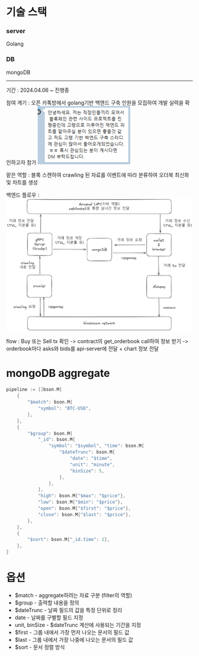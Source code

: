 # 기술 스택
### server

Golang

### DB

mongoDB

-----

기간 : 2024.04.06 ~ 진행중

참여 계기 : 오픈 카톡방에서 golang기반 백엔드 구축 인원을 모집하여 개발 실력을 확인하고자 참가
<img src="/assets/Pasted image 20240407211647.png">

맡은 역할 : 블록 스캔하여 crawling 된 자료를 이벤트에 따라 분류하여 오더북 최신화 및 차트를 생성   

백엔드 플로우 : <img src="/assets/Pasted image 20240410114930.png">

flow : Buy 또는 Sell tx 확인 -> contract의 get_orderbook call하여 정보 받기 -> orderbook마다 asks와 bids를 api-server에 전달 + chart 정보 전달


# mongoDB aggregate
```go
pipeline := []bson.M{
	{
		"$match": bson.M{
			"symbol": "BTC-USD",
		},
	},
	{
		"$group": bson.M{
			"_id": bson.M{
				"symbol": "$symbol", "time": bson.M{
					"$dateTrunc": bson.M{
						"date": "$time",
						"unit": "minute",
						"binSize": 5,
					},
				},
			},
			"high": bson.M{"$max": "$price"},
			"low": bson.M{"$min": "$price"},
			"open": bson.M{"$first": "$price"},
			"close": bson.M{"$last": "$price"},
		},
	},
	{
		"$sort": bson.M{"_id.time": 1},
	},
}
```

# 옵션
- $match - aggregate하려는 자료 구분 (filter의 역할)   
- $group - 출력할 내용을 정의
- $dateTrunc - 날짜 필드의 값을 특정 단위로 정리
- date - 날짜를 구별할 필드 지정
- unit, binSize - $dateTrunc 계산에 사용되는 기간을 지정
- $first - 그룹 내에서 가장 먼저 나오는 문서의 필드 값
- $last - 그룹 내에서 가장 나중에 나오는 문서의 필드 값
- $sort - 문서 정렬 방식